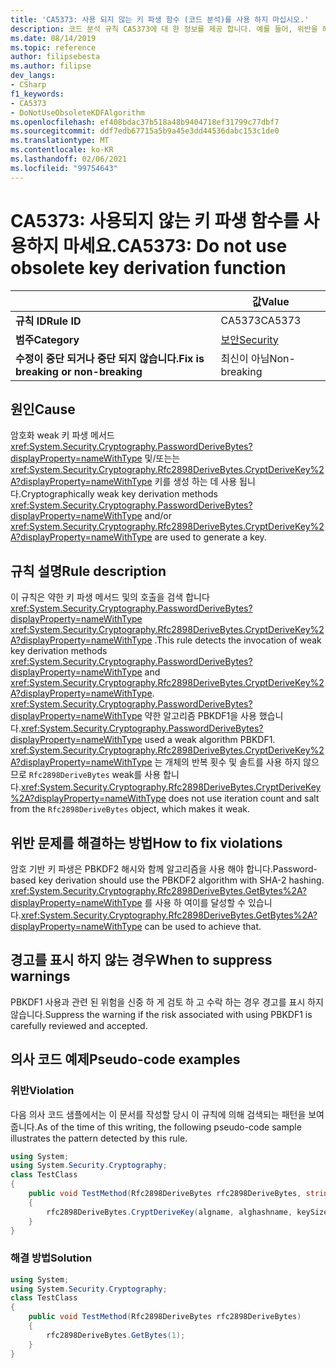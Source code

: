 ```yaml
---
title: 'CA5373: 사용 되지 않는 키 파생 함수 (코드 분석)를 사용 하지 마십시오.'
description: 코드 분석 규칙 CA5373에 대 한 정보를 제공 합니다. 예를 들어, 위반을 해결 하는 방법, 위반 하는 경우를 포함 합니다.
ms.date: 08/14/2019
ms.topic: reference
author: filipsebesta
ms.author: filipse
dev_langs:
- CSharp
f1_keywords:
- CA5373
- DoNotUseObsoleteKDFAlgorithm
ms.openlocfilehash: ef408bdac37b518a48b9404718ef31799c77dbf7
ms.sourcegitcommit: ddf7edb67715a5b9a45e3dd44536dabc153c1de0
ms.translationtype: MT
ms.contentlocale: ko-KR
ms.lasthandoff: 02/06/2021
ms.locfileid: "99754643"
---
```

# <a name="ca5373-do-not-use-obsolete-key-derivation-function"></a><span data-ttu-id="a22a8-103">CA5373: 사용되지 않는 키 파생 함수를 사용하지 마세요.</span><span class="sxs-lookup"><span data-stu-id="a22a8-103">CA5373: Do not use obsolete key derivation function</span></span>

| | <span data-ttu-id="a22a8-104">값</span><span class="sxs-lookup"><span data-stu-id="a22a8-104">Value</span></span> |
|-|-|
| <span data-ttu-id="a22a8-105">**규칙 ID**</span><span class="sxs-lookup"><span data-stu-id="a22a8-105">**Rule ID**</span></span> |<span data-ttu-id="a22a8-106">CA5373</span><span class="sxs-lookup"><span data-stu-id="a22a8-106">CA5373</span></span>|
| <span data-ttu-id="a22a8-107">**범주**</span><span class="sxs-lookup"><span data-stu-id="a22a8-107">**Category**</span></span> |[<span data-ttu-id="a22a8-108">보안</span><span class="sxs-lookup"><span data-stu-id="a22a8-108">Security</span></span>](security-warnings.md)|
| <span data-ttu-id="a22a8-109">**수정이 중단 되거나 중단 되지 않습니다.**</span><span class="sxs-lookup"><span data-stu-id="a22a8-109">**Fix is breaking or non-breaking**</span></span> |<span data-ttu-id="a22a8-110">최신이 아님</span><span class="sxs-lookup"><span data-stu-id="a22a8-110">Non-breaking</span></span>|

## <a name="cause"></a><span data-ttu-id="a22a8-111">원인</span><span class="sxs-lookup"><span data-stu-id="a22a8-111">Cause</span></span>

<span data-ttu-id="a22a8-112">암호화 weak 키 파생 메서드 <xref:System.Security.Cryptography.PasswordDeriveBytes?displayProperty=nameWithType> 및/또는는 <xref:System.Security.Cryptography.Rfc2898DeriveBytes.CryptDeriveKey%2A?displayProperty=nameWithType> 키를 생성 하는 데 사용 됩니다.</span><span class="sxs-lookup"><span data-stu-id="a22a8-112">Cryptographically weak key derivation methods <xref:System.Security.Cryptography.PasswordDeriveBytes?displayProperty=nameWithType> and/or <xref:System.Security.Cryptography.Rfc2898DeriveBytes.CryptDeriveKey%2A?displayProperty=nameWithType> are used to generate a key.</span></span>

## <a name="rule-description"></a><span data-ttu-id="a22a8-113">규칙 설명</span><span class="sxs-lookup"><span data-stu-id="a22a8-113">Rule description</span></span>

<span data-ttu-id="a22a8-114">이 규칙은 약한 키 파생 메서드 및의 호출을 검색 합니다 <xref:System.Security.Cryptography.PasswordDeriveBytes?displayProperty=nameWithType> <xref:System.Security.Cryptography.Rfc2898DeriveBytes.CryptDeriveKey%2A?displayProperty=nameWithType> .</span><span class="sxs-lookup"><span data-stu-id="a22a8-114">This rule detects the invocation of weak key derivation methods <xref:System.Security.Cryptography.PasswordDeriveBytes?displayProperty=nameWithType> and <xref:System.Security.Cryptography.Rfc2898DeriveBytes.CryptDeriveKey%2A?displayProperty=nameWithType>.</span></span>
<span data-ttu-id="a22a8-115"><xref:System.Security.Cryptography.PasswordDeriveBytes?displayProperty=nameWithType> 약한 알고리즘 PBKDF1을 사용 했습니다.</span><span class="sxs-lookup"><span data-stu-id="a22a8-115"><xref:System.Security.Cryptography.PasswordDeriveBytes?displayProperty=nameWithType> used a weak algorithm PBKDF1.</span></span> <span data-ttu-id="a22a8-116"><xref:System.Security.Cryptography.Rfc2898DeriveBytes.CryptDeriveKey%2A?displayProperty=nameWithType> 는 개체의 반복 횟수 및 솔트를 사용 하지 않으므로 `Rfc2898DeriveBytes` weak를 사용 합니다.</span><span class="sxs-lookup"><span data-stu-id="a22a8-116"><xref:System.Security.Cryptography.Rfc2898DeriveBytes.CryptDeriveKey%2A?displayProperty=nameWithType> does not use iteration count and salt from the `Rfc2898DeriveBytes` object, which makes it weak.</span></span>

## <a name="how-to-fix-violations"></a><span data-ttu-id="a22a8-117">위반 문제를 해결하는 방법</span><span class="sxs-lookup"><span data-stu-id="a22a8-117">How to fix violations</span></span>

<span data-ttu-id="a22a8-118">암호 기반 키 파생은 PBKDF2 해시와 함께 알고리즘을 사용 해야 합니다.</span><span class="sxs-lookup"><span data-stu-id="a22a8-118">Password-based key derivation should use the PBKDF2 algorithm with SHA-2 hashing.</span></span> <span data-ttu-id="a22a8-119"><xref:System.Security.Cryptography.Rfc2898DeriveBytes.GetBytes%2A?displayProperty=nameWithType> 를 사용 하 여이를 달성할 수 있습니다.</span><span class="sxs-lookup"><span data-stu-id="a22a8-119"><xref:System.Security.Cryptography.Rfc2898DeriveBytes.GetBytes%2A?displayProperty=nameWithType> can be used to achieve that.</span></span>

## <a name="when-to-suppress-warnings"></a><span data-ttu-id="a22a8-120">경고를 표시 하지 않는 경우</span><span class="sxs-lookup"><span data-stu-id="a22a8-120">When to suppress warnings</span></span>

<span data-ttu-id="a22a8-121">PBKDF1 사용과 관련 된 위험을 신중 하 게 검토 하 고 수락 하는 경우 경고를 표시 하지 않습니다.</span><span class="sxs-lookup"><span data-stu-id="a22a8-121">Suppress the warning if the risk associated with using PBKDF1 is carefully reviewed and accepted.</span></span>

## <a name="pseudo-code-examples"></a><span data-ttu-id="a22a8-122">의사 코드 예제</span><span class="sxs-lookup"><span data-stu-id="a22a8-122">Pseudo-code examples</span></span>

### <a name="violation"></a><span data-ttu-id="a22a8-123">위반</span><span class="sxs-lookup"><span data-stu-id="a22a8-123">Violation</span></span>

<span data-ttu-id="a22a8-124">다음 의사 코드 샘플에서는 이 문서를 작성할 당시 이 규칙에 의해 검색되는 패턴을 보여 줍니다.</span><span class="sxs-lookup"><span data-stu-id="a22a8-124">As of the time of this writing, the following pseudo-code sample illustrates the pattern detected by this rule.</span></span>

```csharp
using System;
using System.Security.Cryptography;
class TestClass
{
    public void TestMethod(Rfc2898DeriveBytes rfc2898DeriveBytes, string algname, string alghashname, int keySize, byte[] rgbIV)
    {
        rfc2898DeriveBytes.CryptDeriveKey(algname, alghashname, keySize, rgbIV);
    }
}
```

### <a name="solution"></a><span data-ttu-id="a22a8-125">해결 방법</span><span class="sxs-lookup"><span data-stu-id="a22a8-125">Solution</span></span>

```csharp
using System;
using System.Security.Cryptography;
class TestClass
{
    public void TestMethod(Rfc2898DeriveBytes rfc2898DeriveBytes)
    {
        rfc2898DeriveBytes.GetBytes(1);
    }
}
```

